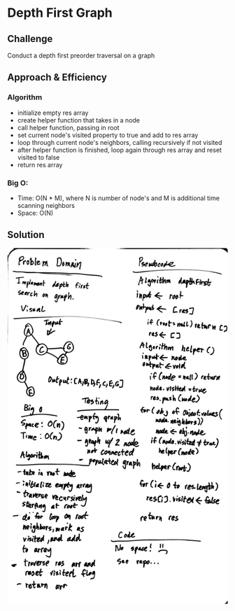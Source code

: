 # Depth First Graph

## Challenge

Conduct a depth first preorder traversal on a graph

## Approach & Efficiency

### Algorithm

- initialize empty res array
- create helper function that takes in a node
- call helper function, passing in root
- set current node's visited property to true and add to res array
- loop through current node's neighbors, calling recursively if not visited
- after helper function is finished, loop again through res array and reset visited to false
- return res array

### Big O:

- Time: O(N \* M), where N is number of node's and M is additional time scanning neighbors
- Space: O(N)

## Solution

![Depth First Graph](../../../assets/depth-first-graph.jpg)
